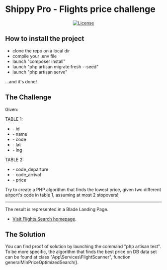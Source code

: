 <h1>Shippy Pro - Flights price challenge</h1>

<p align="center">
<a href="https://packagist.org/packages/laravel/framework"><img src="https://img.shields.io/packagist/l/laravel/framework" alt="License"></a>
</p>

## How to install the project

<ul>
    <li>clone the repo on a local dir</li>
    <li>compile your .env file</li>
    <li>launch "composer install"</li>
    <li>launch "php artisan migrate:fresh --seed"</li>
    <li>launch "php artisan serve"</li>
</ul>

...and it's done!

## The Challenge

<p>

Given:

TABLE 1:

<ul>
    <li>- id</li>
    <li>- name</li>
    <li>- code</li>
    <li>- lat</li>
    <li>- lng</li>
</ul>

TABLE 2:

<ul>
    <li>- code_departure</li>
    <li>- code_arrival</li>
    <li>- price</li>
</ul>
</p>


Try to create a PHP algorithm
that finds the lowest price, given
two different airport's code in
table 1, assuming at most 2
stopovers!

<hr />
The result is represented in a Blade Landing Page.


- [Visit Flights Search homepage](http://127.0.0.1:8000/flights).

## The Solution

You can find proof of solution by launching the command  "php artisan test".
To be more specific, the algorithm that finds the best price on DB data set can be found at class "App\Services\FlightScanner", function generalMinPriceOptimizedSearch().
